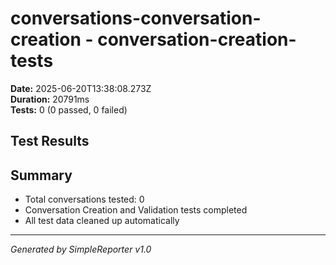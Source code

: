# conversations-conversation-creation - conversation-creation-tests

**Date:** 2025-06-20T13:38:08.273Z  
**Duration:** 20791ms  
**Tests:** 0 (0 passed, 0 failed)

## Test Results



## Summary

- Total conversations tested: 0
- Conversation Creation and Validation tests completed
- All test data cleaned up automatically

---
*Generated by SimpleReporter v1.0*
